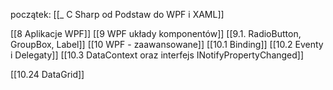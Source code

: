 początek: [[_ C Sharp od Podstaw do WPF i XAML]]


[[8 Aplikacje WPF]]
[[9 WPF układy komponentów]]
[[9.1. RadioButton, GroupBox, Label]]
[[10 WPF - zaawansowane]]
[[10.1 Binding]]
[[10.2 Eventy i Delegaty]]
[[10.3 DataContext oraz interfejs INotifyPropertyChanged]]



[[10.24 DataGrid]]


